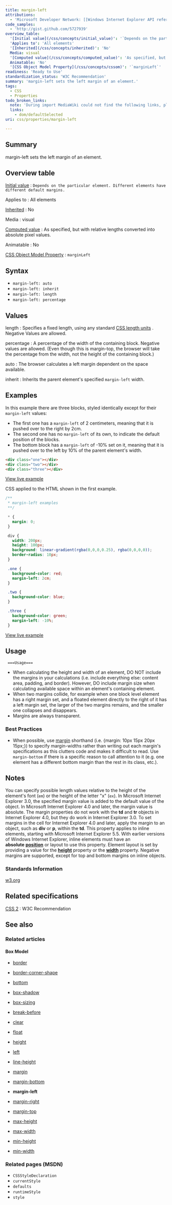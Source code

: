 ```yaml
---
title: margin-left
attributions:
  - 'Microsoft Developer Network: [[Windows Internet Explorer API reference](http://msdn.microsoft.com/en-us/library/ie/hh828809%28v=vs.85%29.aspx) Article]'
code_samples:
  - 'http://gist.github.com/5727939'
overview_table:
  '[Initial value](/css/concepts/initial_value)': '`Depends on the particular element. Different elements have different default margins.`'
  'Applies to': 'All elements'
  '[Inherited](/css/concepts/inherited)': 'No'
  Media: visual
  '[Computed value](/css/concepts/computed_value)': 'As specified, but with relative lengths converted into absolute pixel values.'
  Animatable: 'No'
  '[CSS Object Model Property](/css/concepts/cssom)': '`marginLeft`'
readiness: 'Ready to Use'
standardization_status: 'W3C Recommendation'
summary: 'margin-left sets the left margin of an element.'
tags:
  - CSS
  - Properties
todo_broken_links:
  note: 'During import MediaWiki could not find the following links, please fix and adjust this list.'
  links:
    - dom/defaultSelected
uri: css/properties/margin-left

---
```

## <span>Summary</span>

margin-left sets the left margin of an element.

## <span>Overview table</span>

[Initial value](/css/concepts/initial_value)
:   `Depends on the particular element. Different elements have different default margins.`

Applies to
:   All elements

[Inherited](/css/concepts/inherited)
:   No

Media
:   visual

[Computed value](/css/concepts/computed_value)
:   As specified, but with relative lengths converted into absolute pixel values.

Animatable
:   No

[CSS Object Model Property](/css/concepts/cssom)
:   `marginLeft`

## <span>Syntax</span>

-   `margin-left: auto`
-   `margin-left: inherit`
-   `margin-left: length`
-   `margin-left: percentage`

## <span>Values</span>

length
:   Specifies a fixed length, using any standard [CSS length units](http://docs.webplatform.org/wiki/css/units/length) . Negative Values are allowed.

percentage
:   A percentage of the width of the containing block. Negative values are allowed. (Even though this is margin-top, the browser will take the percentage from the width, not the height of the containing block.)

auto
:   The browser calculates a left margin dependent on the space available.

inherit
:   Inherits the parent element's specified `margin-left` width.

## <span>Examples</span>

In this example there are three blocks, styled identically except for their `margin-left` values:

-   The first one has a `margin-left` of 2 centimeters, meaning that it is pushed over to the right by 2cm.
-   The second one has no `margin-left` of its own, to indicate the default position of the blocks.
-   The bottom block has a `margin-left` of -10% set on it, meaning that it is pushed over to the left by 10% of the parent element's width.

``` html
<div class="one"></div>
<div class="two"></div>
<div class="three"></div>
```

[View live example](http://code.webplatform.org/gist/5727939)

CSS applied to the HTML shown in the first example.

``` css
/**
 * margin-left examples
 **/

 * {
   margin: 0;
 }

 div {
   width: 200px;
   height: 100px;
   background: linear-gradient(rgba(0,0,0,0.25), rgba(0,0,0,0));
   border-radius: 10px;
 }

 .one {
   background-color: red;
   margin-left: 2cm;
 }

 .two {
   background-color: blue;
 }

 .three {
   background-color: green;
   margin-left: -10%;
 }
```

[View live example](http://code.webplatform.org/gist/5727939)

## <span>Usage</span>

     ===Usage===

-   When calculating the height and width of an element, DO NOT include the margins in your calculations (i.e. include everything else: content area, padding, and border). However, DO include margin size when calculating available space within an element's containing element.
-   When two margins collide, for example when one block level element has a right margin set, and a floated element directly to the right of it has a left margin set, the larger of the two margins remains, and the smaller one collapses and disappears.
-   Margins are always transparent.

### <span>Best Practices</span>

-   When possible, use [margin](http://docs.webplatform.org/wiki/css/properties/margin) shorthand (i.e. {margin: 10px 15px 20px 15px;}) to specify margin-widths rather than writing out each margin's specifications as this clutters code and makes it difficult to read. Use `margin-bottom` if there is a specific reason to call attention to it (e.g. one element has a different bottom margin than the rest in its class, etc.).

## <span>Notes</span>

You can specify possible length values relative to the height of the element's font (`em`) or the height of the letter "x" (`ex`). In Microsoft Internet Explorer 3.0, the specified margin value is added to the default value of the object. In Microsoft Internet Explorer 4.0 and later, the margin value is absolute. The margin properties do not work with the **td** and **tr** objects in Internet Explorer 4.0, but they do work in Internet Explorer 3.0. To set margins in the cell for Internet Explorer 4.0 and later, apply the margin to an object, such as **div** or **p**, within the **td**. This property applies to inline elements, starting with Microsoft Internet Explorer 5.5. With earlier versions of Windows Internet Explorer, inline elements must have an **absolute** [**position**](/css/properties/position) or layout to use this property. Element layout is set by providing a value for the [**height**](/css/properties/height) property or the [**width**](/css/properties/width) property. Negative margins are supported, except for top and bottom margins on inline objects.

### <span>Standards Information</span>

[w3.org](http://www.w3.org/TR/CSS2/box.html#propdef-margin-left)

## <span>Related specifications</span>

[CSS 2](http://www.w3.org/TR/CSS2/box.html#propdef-margin-left)
:   W3C Recommendation

## <span>See also</span>

### <span>Related articles</span>

#### <span>Box Model</span>

-   [border](/css/properties/border)

-   [border-corner-shape](/css/properties/border-corner-shape)

-   [bottom](/css/properties/bottom)

-   [box-shadow](/css/properties/box-shadow)

-   [box-sizing](/css/properties/box-sizing)

-   [break-before](/css/properties/break-before)

-   [clear](/css/properties/clear)

-   [float](/css/properties/float)

-   [height](/css/properties/height)

-   [left](/css/properties/left)

-   [line-height](/css/properties/line-height)

-   [margin](/css/properties/margin)

-   [margin-bottom](/css/properties/margin-bottom)

-   **margin-left**

-   [margin-right](/css/properties/margin-right)

-   [margin-top](/css/properties/margin-top)

-   [max-height](/css/properties/max-height)

-   [max-width](/css/properties/max-width)

-   [min-height](/css/properties/min-height)

-   [min-width](/css/properties/min-width)

### <span>Related pages (MSDN)</span>

-   `CSSStyleDeclaration`
-   `currentStyle`
-   `defaults`
-   `runtimeStyle`
-   `style`
